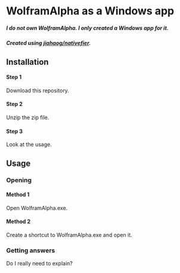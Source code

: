 # WolframAlpha as a Windows app
##### I do not own WolframAlpha. I only created a Windows app for it.
##### Created using [jiahaog/nativefier](https://github.com/jiahaog/nativefier).
## Installation
#### Step 1
Download this repository.
#### Step 2
Unzip the zip file.
#### Step 3
Look at the usage.
## Usage
### Opening
#### Method 1
Open WolframAlpha.exe.
#### Method 2
Create a shortcut to WolframAlpha.exe and open it.
### Getting answers
Do I really need to explain?
